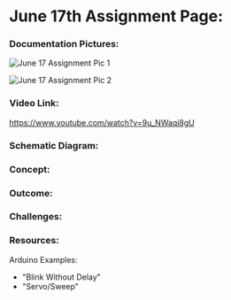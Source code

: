 # June 17th Assignment Page:

### Documentation Pictures:

![June 17 Assignment Pic 1](https://user-images.githubusercontent.com/60816393/84840736-77fb0300-b051-11ea-9ea6-4098c439b194.jpeg)

![June 17 Assignment Pic 2](https://user-images.githubusercontent.com/60816393/84840740-7a5d5d00-b051-11ea-96d6-34436a8f9cba.jpeg)

### Video Link:

https://www.youtube.com/watch?v=9u_NWaqj8gU

### Schematic Diagram:

### Concept:

### Outcome:

### Challenges:

### Resources:
Arduino Examples:
- "Blink Without Delay" 
- "Servo/Sweep"
